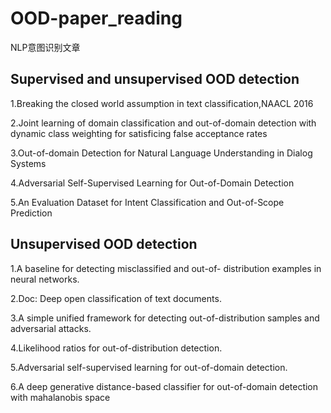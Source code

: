 # OOD-paper_reading
NLP意图识别文章
## Supervised and unsupervised OOD detection
1.Breaking the closed world assumption in text classification,NAACL 2016

2.Joint learning of domain classification and out-of-domain detection with dynamic class weighting for satisficing false acceptance rates

3.Out-of-domain Detection for Natural Language Understanding in Dialog Systems

4.Adversarial Self-Supervised Learning for Out-of-Domain Detection

5.An Evaluation Dataset for Intent Classification and Out-of-Scope Prediction


## Unsupervised OOD detection
1.A baseline for detecting misclassified and out-of- distribution examples in neural networks.

2.Doc: Deep open classification of text documents. 

3.A simple unified framework for detecting out-of-distribution samples and adversarial attacks.

4.Likelihood ratios for out-of-distribution detection.

5.Adversarial self-supervised learning for out-of-domain detection.

6.A deep generative distance-based classifier for out-of-domain detection with mahalanobis space
